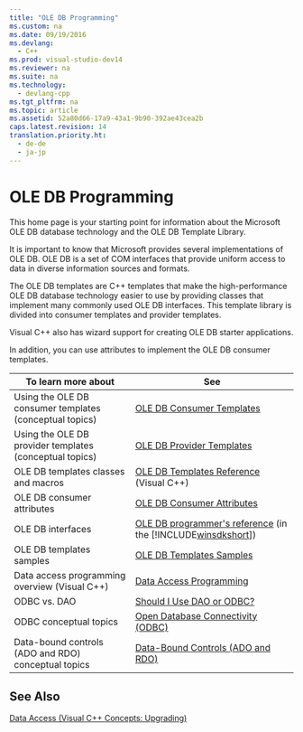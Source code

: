 ```yaml
---
title: "OLE DB Programming"
ms.custom: na
ms.date: 09/19/2016
ms.devlang: 
  - C++
ms.prod: visual-studio-dev14
ms.reviewer: na
ms.suite: na
ms.technology: 
  - devlang-cpp
ms.tgt_pltfrm: na
ms.topic: article
ms.assetid: 52a80d66-17a9-43a1-9b90-392ae43cea2b
caps.latest.revision: 14
translation.priority.ht: 
  - de-de
  - ja-jp
---
```

# OLE DB Programming
This home page is your starting point for information about the Microsoft OLE DB database technology and the OLE DB Template Library.  
  
 It is important to know that Microsoft provides several implementations of OLE DB. OLE DB is a set of COM interfaces that provide uniform access to data in diverse information sources and formats.  
  
 The OLE DB templates are C++ templates that make the high-performance OLE DB database technology easier to use by providing classes that implement many commonly used OLE DB interfaces. This template library is divided into consumer templates and provider templates.  
  
 Visual C++ also has wizard support for creating OLE DB starter applications.  
  
 In addition, you can use attributes to implement the OLE DB consumer templates.  
  
|To learn more about|See|  
|-------------------------|---------|  
|Using the OLE DB consumer templates (conceptual topics)|[OLE DB Consumer Templates](../vs140/OLE-DB-Consumer-Templates--C---.md)|  
|Using the OLE DB provider templates (conceptual topics)|[OLE DB Provider Templates](../vs140/OLE-DB-Provider-Templates--C---.md)|  
|OLE DB templates classes and macros|[OLE DB Templates Reference](../vs140/OLE-DB-Templates.md) (Visual C++)|  
|OLE DB consumer attributes|[OLE DB Consumer Attributes](../vs140/OLE-DB-Consumer-Attributes.md)|  
|OLE DB interfaces|[OLE DB programmer's reference](https://msdn.microsoft.com/en-us/library/ms713643.aspx) (in the [!INCLUDE[winsdkshort](../vs140/includes/winsdkshort_md.md)])|  
|OLE DB templates samples|[OLE DB Templates Samples](assetId:///08958863-0b5f-41ad-ae99-fca7440c553c)|  
|Data access programming overview (Visual C++)|[Data Access Programming](../vs140/Data-Access-Programming--MFC-ATL-.md)|  
|ODBC vs. DAO|[Should I Use DAO or ODBC?](../vs140/Should-I-Use-DAO-or-ODBC-.md)|  
|ODBC conceptual topics|[Open Database Connectivity (ODBC)](../vs140/Open-Database-Connectivity--ODBC-.md)|  
|Data-bound controls (ADO and RDO) conceptual topics|[Data-Bound Controls (ADO and RDO)](../vs140/Data-Bound-Controls--ADO-and-RDO-.md)|  
  
## See Also  
 [Data Access (Visual C++ Concepts: Upgrading)](../vs140/Data-Access-in-Visual-C--.md)